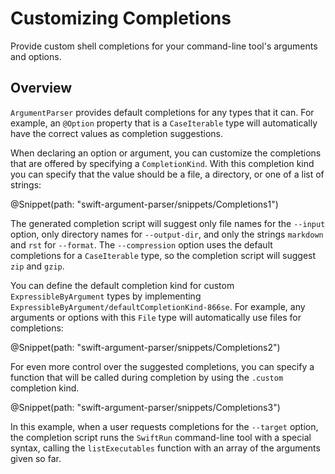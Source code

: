 # Customizing Completions

Provide custom shell completions for your command-line tool's arguments and options.

## Overview

`ArgumentParser` provides default completions for any types that it can. For example, an `@Option` property that is a `CaseIterable` type will automatically have the correct values as completion suggestions.

When declaring an option or argument, you can customize the completions that are offered by specifying a ``CompletionKind``. With this completion kind you can specify that the value should be a file, a directory, or one of a list of strings:

@Snippet(path: "swift-argument-parser/snippets/Completions1")

The generated completion script will suggest only file names for the `--input` option, only directory names for `--output-dir`, and only the strings `markdown` and `rst` for `--format`. The `--compression` option uses the default completions for a `CaseIterable` type, so the completion script will suggest `zip` and `gzip`.

You can define the default completion kind for custom ``ExpressibleByArgument`` types by implementing ``ExpressibleByArgument/defaultCompletionKind-866se``. For example, any arguments or options with this `File` type will automatically use files for completions:

@Snippet(path: "swift-argument-parser/snippets/Completions2")

For even more control over the suggested completions, you can specify a function that will be called during completion by using the `.custom` completion kind.

@Snippet(path: "swift-argument-parser/snippets/Completions3")

In this example, when a user requests completions for the `--target` option, the completion script runs the `SwiftRun` command-line tool with a special syntax, calling the `listExecutables` function with an array of the arguments given so far.
